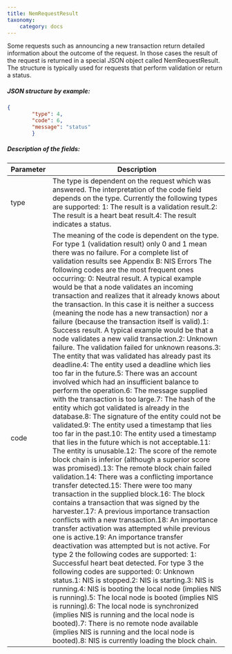 ```yaml
---
title: NemRequestResult
taxonomy:
    category: docs
---
```


 
Some requests such as announcing a new transaction return detailed information about the outcome of the request. In those cases the result of the request is returned in a special JSON object called NemRequestResult. The structure is typically used for requests that perform validation or return a status.

 
##### JSON structure by example: 
```json
{
        "type": 4,
        "code": 6,
        "message": "status"
        }
``` 
##### Description of the fields: 

| Parameter | Description |
|------|------|
| type | The type is dependent on the request which was answered. The interpretation of the code field depends on the type. Currently the following types are supported:  1:  The result is a validation result.2:  The result is a heart beat result.4:  The result indicates a status.  |
| code | The meaning of the code is dependent on the type. For type 1 (validation result) only 0 and 1 mean there was no failure. For a complete list of validation results see Appendix B: NIS Errors The following codes are the most frequent ones occurring: 0: Neutral result. A typical example would be that a node validates an incoming transaction and realizes that it already knows about the transaction. In this case it is neither a success (meaning the node has a new transaction) nor a failure (because the transaction itself is valid).1: Success result. A typical example would be that a node validates a new valid transaction.2: Unknown failure. The validation failed for unknown reasons.3: The entity that was validated has already past its deadline.4: The entity used a deadline which lies too far in the future.5: There was an account involved which had an insufficient balance to perform the operation.6: The message supplied with the transaction is too large.7: The hash of the entity which got validated is already in the database.8: The signature of the entity could not be validated.9: The entity used a timestamp that lies too far in the past.10: The entity used a timestamp that lies in the future which is not acceptable.11: The entity is unusable.12: The score of the remote block chain is inferior (although a superior score was promised).13: The remote block chain failed validation.14: There was a conflicting importance transfer detected.15: There were too many transaction in the supplied block.16: The block contains a transaction that was signed by the harvester.17: A previous importance transaction conflicts with a new transaction.18: An importance transfer activation was attempted while previous one is active.19: An importance transfer deactivation was attempted but is not active.  For type 2 the following codes are supported: 1: Successful heart beat detected.  For type 3 the following codes are supported: 0: Unknown status.1: NIS is stopped.2: NIS is starting.3: NIS is running.4: NIS is booting the local node (implies NIS is running).5: The local node is booted (implies NIS is running).6: The local node is synchronized (implies NIS is running and the local node is booted).7: There is no remote node available (implies NIS is running and the local node is booted).8: NIS is currently loading the block chain.  |

 
